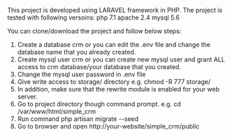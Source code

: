 This project is developed using LARAVEL framework in PHP.
The project is tested with following versoins:
php 7.1
apache 2.4
mysql 5.6

You can clone/download the project and follow below steps:
1. Create a database crm or you can edit the .env file and change the database name that you already created.
2. Create mysql user crm or you can create new mysql user and grant ALL access to crm database/your database that you created.
3. Change the mysql user password in .env file
4. Give write access to storage/ directory e.g. chmod -R 777 storage/
5. In addition, make sure that the rewrite module is enabled for your web server.
6. Go to project directory though command prompt. e.g. cd /var/www/html/simple_crm
7. Run command php artisan migrate --seed
8. Go to browser and open http://your-website/simple_crm/public
